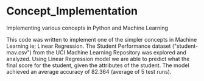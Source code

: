 # Concept_Implementation
Implementing various concepts in Python and Machine Learning


This code was written to implement one of the simpler concepts in Machine Learning ie; Linear Regression.
The Student Performance dataset ("student-mav.csv") from the UCI Machine Learning Repository was explored and analyzed.
Using Linear Regression model we are able to predict what the final score for the student, given the attributes of the student.
The model achieved an average accuracy of 82.364 (average of 5 test runs).
